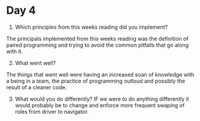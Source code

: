 # Day 4
1. Which principles from this weeks reading did you implement?

The principals implemented from this weeks reading was the definition of paired programming and trying to avoid the common pitfalls that go along with it.

2. What went well?

The things that went well were having an increased soan of knowledge with a being in a team, the practice of programming outloud and possibly the result of a cleaner code.


3. What would you do differently?
IF we were to do anything differently it would probably be to change and enforce more frequent swaping of roles from driver to navigator.